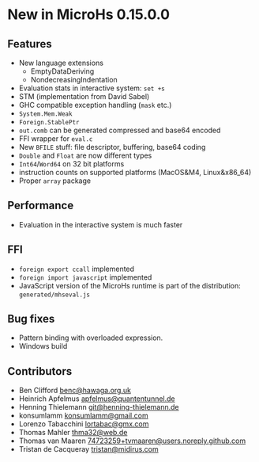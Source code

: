 # New in MicroHs 0.15.0.0

## Features
 * New language extensions
   * EmptyDataDeriving
   * NondecreasingIndentation
 * Evaluation stats in interactive system: `set +s`
 * STM (implementation from David Sabel)
 * GHC compatible exception handling (`mask` etc.)
 * `System.Mem.Weak`
 * `Foreign.StablePtr`
 * `out.comb` can be generated compressed and base64 encoded
 * FFI wrapper for `eval.c`
 * New `BFILE` stuff: file descriptor, buffering, base64 coding
 * `Double` and `Float` are now different types
 * `Int64`/`Word64` on 32 bit platforms
 * instruction counts on supported platforms (MacOS&M4, Linux&x86_64)
 * Proper `array` package

## Performance
 * Evaluation in the interactive system is much faster

## FFI
 * `foreign export ccall` implemented
 * `foreign import javascript` implemented
 * JavaScript version of the MicroHs runtime is part of the distribution: `generated/mhseval.js`
 
## Bug fixes
 * Pattern binding with overloaded expression.
 * Windows build
 
## Contributors
 * Ben Clifford <benc@hawaga.org.uk>
 * Heinrich Apfelmus <apfelmus@quantentunnel.de>
 * Henning Thielemann <git@henning-thielemann.de>
 * konsumlamm <konsumlamm@gmail.com>
 * Lorenzo Tabacchini <lortabac@gmx.com>
 * Thomas Mahler <thma32@web.de>
 * Thomas van Maaren <74723259+tvmaaren@users.noreply.github.com>
 * Tristan de Cacqueray <tristan@midirus.com>

